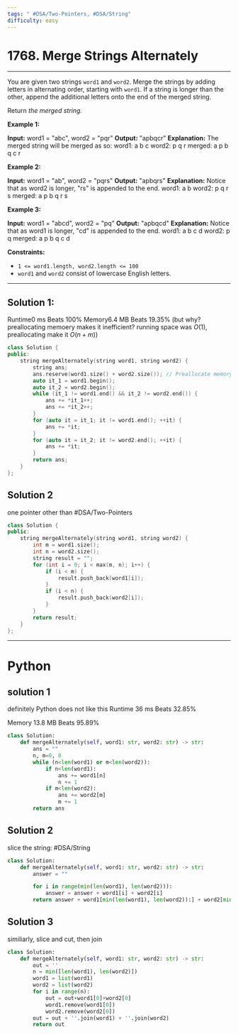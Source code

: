 ```yaml
---
tags: " #DSA/Two-Pointers, #DSA/String"
difficulty: easy
---
```

# 1768. Merge Strings Alternately
---
You are given two strings `word1` and `word2`. Merge the strings by adding letters in alternating order, starting with `word1`. If a string is longer than the other, append the additional letters onto the end of the merged string.

Return _the merged string._

**Example 1:**

**Input:** word1 = "abc", word2 = "pqr"
**Output:** "apbqcr"
**Explanation:** The merged string will be merged as so:
word1:  a   b   c
word2:    p   q   r
merged: a p b q c r

**Example 2:**

**Input:** word1 = "ab", word2 = "pqrs"
**Output:** "apbqrs"
**Explanation:** Notice that as word2 is longer, "rs" is appended to the end.
word1:  a   b 
word2:    p   q   r   s
merged: a p b q   r   s

**Example 3:**

**Input:** word1 = "abcd", word2 = "pq"
**Output:** "apbqcd"
**Explanation:** Notice that as word1 is longer, "cd" is appended to the end.
word1:  a   b   c   d
word2:    p   q 
merged: a p b q c   d

**Constraints:**

-   `1 <= word1.length, word2.length <= 100`
-   `word1` and `word2` consist of lowercase English letters.

---
## Solution 1:
Runtime0 ms
Beats 100%
Memory6.4 MB
Beats 19.35% (but why? preallocating memoery makes it inefficient? running space was $O(1)$, preallocating make it $O(n+m)$)
```cpp
class Solution {
public:
    string mergeAlternately(string word1, string word2) {
        string ans;
        ans.reserve(word1.size() + word2.size()); // Preallocate memory
        auto it_1 = word1.begin();
        auto it_2 = word2.begin();
        while (it_1 != word1.end() && it_2 != word2.end()) {
            ans += *it_1++;
            ans += *it_2++;
        }
        for (auto it = it_1; it != word1.end(); ++it) {
            ans += *it;
        }
        for (auto it = it_2; it != word2.end(); ++it) {
            ans += *it;
        }
        return ans;
    }
};
```

## Solution 2
one pointer other than #DSA/Two-Pointers 
```cpp
class Solution {
public:
    string mergeAlternately(string word1, string word2) {
        int m = word1.size();
        int n = word2.size();
        string result = "";
        for (int i = 0; i < max(m, n); i++) {
            if (i < m) {
                result.push_back(word1[i]);
            }
            if (i < n) {
                result.push_back(word2[i]);
            }
        }
        return result;
    }
};
```

---
# Python
## solution 1
definitely Python does not like this
Runtime 36 ms
Beats 32.85%

Memory 13.8 MB 
Beats 95.89%
```python
class Solution:
    def mergeAlternately(self, word1: str, word2: str) -> str:
        ans = ""
        n, m=0, 0     
        while (n<len(word1) or m<len(word2)):
            if n<len(word1):
                ans += word1[n]
                n += 1
            if m<len(word2):
                ans += word2[m]
                m += 1
        return ans
```

## Solution 2
slice the string: #DSA/String 
```python
class Solution:
    def mergeAlternately(self, word1: str, word2: str) -> str:
        answer = ""

        for i in range(min(len(word1), len(word2))):
            answer = answer + word1[i] + word2[i]
        return answer + word1[min(len(word1), len(word2)):] + word2[min(len(word1), len(word2)):]
```
## Solution 3
similiarly, slice and cut, then join
```python
class Solution:
    def mergeAlternately(self, word1: str, word2: str) -> str:
        out = ''
        n = min([len(word1), len(word2)])
        word1 = list(word1)
        word2 = list(word2)
        for i in range(n):
            out = out+word1[0]+word2[0]
            word1.remove(word1[0])
            word2.remove(word2[0])
        out = out + ''.join(word1) + ''.join(word2)
        return out
```